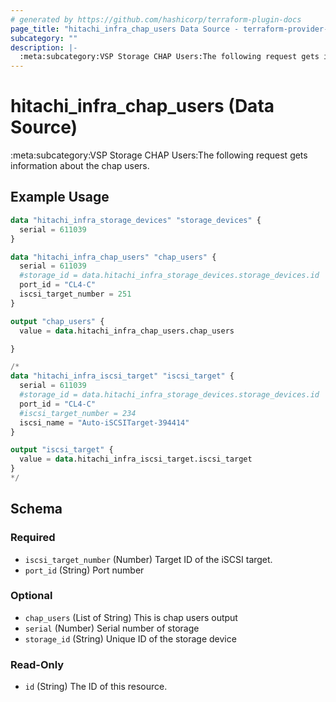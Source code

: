 ```yaml
---
# generated by https://github.com/hashicorp/terraform-plugin-docs
page_title: "hitachi_infra_chap_users Data Source - terraform-provider-hitachi"
subcategory: ""
description: |-
  :meta:subcategory:VSP Storage CHAP Users:The following request gets information about the chap users.
---
```


# hitachi_infra_chap_users (Data Source)

:meta:subcategory:VSP Storage CHAP Users:The following request gets information about the chap users.

## Example Usage

```terraform
data "hitachi_infra_storage_devices" "storage_devices" {
  serial = 611039
}

data "hitachi_infra_chap_users" "chap_users" {
  serial = 611039
  #storage_id = data.hitachi_infra_storage_devices.storage_devices.id
  port_id = "CL4-C"
  iscsi_target_number = 251
}

output "chap_users" {
  value = data.hitachi_infra_chap_users.chap_users

}

/*
data "hitachi_infra_iscsi_target" "iscsi_target" {
  serial = 611039
  #storage_id = data.hitachi_infra_storage_devices.storage_devices.id
  port_id = "CL4-C"
  #iscsi_target_number = 234
  iscsi_name = "Auto-iSCSITarget-394414"
}

output "iscsi_target" {
  value = data.hitachi_infra_iscsi_target.iscsi_target
}
*/
```

<!-- schema generated by tfplugindocs -->
## Schema

### Required

- `iscsi_target_number` (Number) Target ID of the iSCSI target.
- `port_id` (String) Port number

### Optional

- `chap_users` (List of String) This is chap users output
- `serial` (Number) Serial number of storage
- `storage_id` (String) Unique ID of the storage device

### Read-Only

- `id` (String) The ID of this resource.


